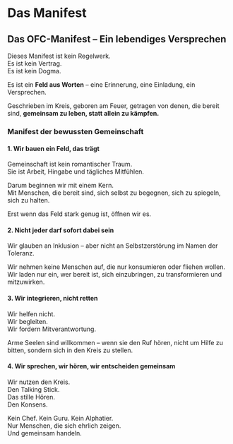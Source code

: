# Das Manifest

## Das OFC-Manifest – Ein lebendiges Versprechen

Dieses Manifest ist kein Regelwerk.  
Es ist kein Vertrag.  
Es ist kein Dogma.

Es ist ein **Feld aus Worten** – eine Erinnerung, eine Einladung, ein Versprechen.

Geschrieben im Kreis, geboren am Feuer, getragen von denen, die bereit sind, **gemeinsam zu leben, statt allein zu kämpfen.**

### Manifest der bewussten Gemeinschaft

#### 1. Wir bauen ein Feld, das trägt

Gemeinschaft ist kein romantischer Traum.  
Sie ist Arbeit, Hingabe und tägliches Mitfühlen.

Darum beginnen wir mit einem Kern.  
Mit Menschen, die bereit sind, sich selbst zu begegnen, sich zu spiegeln, sich zu halten.

Erst wenn das Feld stark genug ist, öffnen wir es.

#### 2. Nicht jeder darf sofort dabei sein

Wir glauben an Inklusion – aber nicht an Selbstzerstörung im Namen der Toleranz.

Wir nehmen keine Menschen auf, die nur konsumieren oder fliehen wollen.  
Wir laden nur ein, wer bereit ist, sich einzubringen, zu transformieren und mitzuwirken.

#### 3. Wir integrieren, nicht retten

Wir helfen nicht.  
Wir begleiten.  
Wir fordern Mitverantwortung.

Arme Seelen sind willkommen – wenn sie den Ruf hören, nicht um Hilfe zu bitten, sondern sich in den Kreis zu stellen.

#### 4. Wir sprechen, wir hören, wir entscheiden gemeinsam

Wir nutzen den Kreis.  
Den Talking Stick.  
Das stille Hören.  
Den Konsens.

Kein Chef. Kein Guru. Kein Alphatier.  
Nur Menschen, die sich ehrlich zeigen.  
Und gemeinsam handeln.
